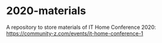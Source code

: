 # 2020-materials
A repository to store materials of IT Home Conference 2020: https://community-z.com/events/it-home-conference-1
